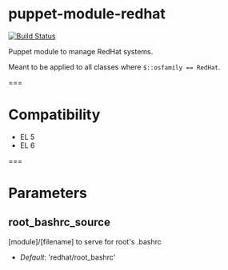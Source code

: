 puppet-module-redhat
===

[![Build Status](
https://api.travis-ci.org/ghoneycutt/puppet-module-redhat.png?branch=master)](https://travis-ci.org/ghoneycutt/puppet-module-redhat)

Puppet module to manage RedHat systems.

Meant to be applied to all classes where `$::osfamily == RedHat`.

===

# Compatibility

  * EL 5
  * EL 6

===

# Parameters

root_bashrc_source
------------------
[module]/[filename] to serve for root's .bashrc

- *Default*: 'redhat/root_bashrc'
